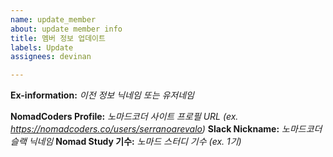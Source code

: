 ```yaml
---
name: update_member
about: update member info
title: 멤버 정보 업데이트
labels: Update
assignees: devinan

---
```


<!--
수정시 _로 감싸져 있는 부분을 지우고 본인 정보를 입력하시면 됩니다.
수정 후 예시:
**Ex-information:** Nico
**NomadCoders Profile:** https://nomadcoders.co/users/serranoarevalo
**Slack Nickname:** 니꼬
**Nomad Study 기수:** 1기
-->

**Ex-information:** _이전 정보 닉네임 또는 유저네임_

**NomadCoders Profile:** _노마드코더 사이트 프로필 URL (ex. https://nomadcoders.co/users/serranoarevalo)_
**Slack Nickname:** _노마드코더 슬랙 닉네임_
**Nomad Study 기수:** _노마드 스터디 기수 (ex. 1기)_

<!-- develop branch에 pull request를 이용해주세요!  -->

